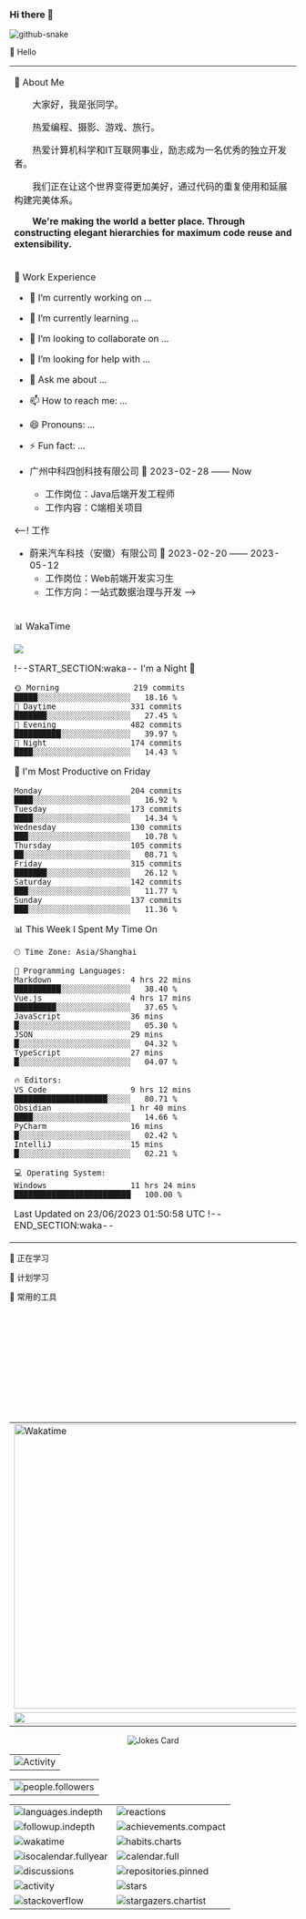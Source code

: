 ### Hi there 👋

  <!-- Snake Code Contribution Map 贪吃蛇代码贡献图 -->

<picture>
  <source media="(prefers-color-scheme: dark)" srcset="https://cdn.jsdelivr.net/gh/sun0225SUN/sun0225SUN/profile-snake-contrib/github-contribution-grid-snake-dark.svg" />
  <source media="(prefers-color-scheme: light)" srcset="https://cdn.jsdelivr.net/gh/sun0225SUN/sun0225SUN/profile-snake-contrib/github-contribution-grid-snake.svg" />
  <img alt="github-snake" src="https://cdn.jsdelivr.net/gh/sun0225SUN/sun0225SUN/profile-snake-contrib/github-contribution-grid-snake-dark.svg" />
</picture>

</div>


🙋 Hello

<table>
<tr><td>

<!-- About me 关于我 -->

🤺 About Me


<p>&emsp;&emsp;大家好，我是张同学。</p>
<p>&emsp;&emsp;热爱编程、摄影、游戏、旅行。</p>
<p>&emsp;&emsp;热爱计算机科学和IT互联网事业，励志成为一名优秀的独立开发者。</p>
<p>&emsp;&emsp;我们正在让这个世界变得更加美好，通过代码的重复使用和延展构建完美体系。</p>
<p><strong>&emsp;&emsp;We're making the world a better place. Through constructing elegant hierarchies for maximum code reuse and extensibility.</strong></p>

</td></tr>

<tr>
<td>

<!-- Work Experience 工作经历 -->
🏢 Work Experience

- 🔭 I’m currently working on ...
- 🌱 I’m currently learning ...
- 👯 I’m looking to collaborate on ...
- 🤔 I’m looking for help with ...
- 💬 Ask me about ...
- 📫 How to reach me: ...
- 😄 Pronouns: ...
- ⚡ Fun fact: ...

- 广州中科四创科技有限公司  📌 2023-02-28 —— Now
  - 工作岗位：Java后端开发工程师
  - 工作内容：C端相关项目

<--! 工作
- 蔚来汽车科技（安徽）有限公司  📌 2023-02-20 —— 2023-05-12
  - 工作岗位：Web前端开发实习生
  - 工作方向：一站式数据治理与开发
-->

</td>
</tr>

<tr><td>

📊 WakaTime

<picture>
  <source
    srcset="https://github-readme-stats.vercel.app/api/wakatime?username=sun0225SUN&layout=compact&text_color=f0f6fc&bg_color=00000000&hide_border=true&hide_title=true"
    media="(prefers-color-scheme: dark)"
  />
  <source
    srcset="https://github-readme-stats.vercel.app/api/wakatime?username=sun0225SUN&layout=compact&text_color=1f2328&bg_color=00000000&hide_border=true&hide_title=true"
    media="(prefers-color-scheme: light), (prefers-color-scheme: no-preference)"
  />
  <img src="https://github-readme-stats.vercel.app/api/wakatime?username=sun0225SUN&layout=compact&text_color=f0f6fc&bg_color=00000000&hide_border=true&hide_title=true" />
</picture>

!--START_SECTION:waka--
I'm a Night 🦉 

    🌞 Morning                219 commits         █████░░░░░░░░░░░░░░░░░░░░   18.16 % 
    🌆 Daytime                331 commits         ███████░░░░░░░░░░░░░░░░░░   27.45 % 
    🌃 Evening                482 commits         ██████████░░░░░░░░░░░░░░░   39.97 % 
    🌙 Night                  174 commits         ████░░░░░░░░░░░░░░░░░░░░░   14.43 % 

📅 I'm Most Productive on Friday 

    Monday                   204 commits         ████░░░░░░░░░░░░░░░░░░░░░   16.92 % 
    Tuesday                  173 commits         ████░░░░░░░░░░░░░░░░░░░░░   14.34 % 
    Wednesday                130 commits         ███░░░░░░░░░░░░░░░░░░░░░░   10.78 % 
    Thursday                 105 commits         ██░░░░░░░░░░░░░░░░░░░░░░░   08.71 % 
    Friday                   315 commits         ███████░░░░░░░░░░░░░░░░░░   26.12 % 
    Saturday                 142 commits         ███░░░░░░░░░░░░░░░░░░░░░░   11.77 % 
    Sunday                   137 commits         ███░░░░░░░░░░░░░░░░░░░░░░   11.36 % 

📊 This Week I Spent My Time On 

    🕑︎ Time Zone: Asia/Shanghai
    
    💬 Programming Languages: 
    Markdown                 4 hrs 22 mins       ██████████░░░░░░░░░░░░░░░   38.40 % 
    Vue.js                   4 hrs 17 mins       █████████░░░░░░░░░░░░░░░░   37.65 % 
    JavaScript               36 mins             █░░░░░░░░░░░░░░░░░░░░░░░░   05.30 % 
    JSON                     29 mins             █░░░░░░░░░░░░░░░░░░░░░░░░   04.32 % 
    TypeScript               27 mins             █░░░░░░░░░░░░░░░░░░░░░░░░   04.07 % 
    
    🔥 Editors: 
    VS Code                  9 hrs 12 mins       ████████████████████░░░░░   80.71 % 
    Obsidian                 1 hr 40 mins        ████░░░░░░░░░░░░░░░░░░░░░   14.66 % 
    PyCharm                  16 mins             █░░░░░░░░░░░░░░░░░░░░░░░░   02.42 % 
    IntelliJ                 15 mins             █░░░░░░░░░░░░░░░░░░░░░░░░   02.21 % 
    
    💻 Operating System: 
    Windows                  11 hrs 24 mins      █████████████████████████   100.00 % 

 Last Updated on 23/06/2023 01:50:58 UTC
!--END_SECTION:waka--

</td></tr>
</table>

<!-- ########################################## 分割 ########################################## -->

<!--  skill badge 技能徽章 -->
💪 正在学习












🧠 计划学习













🧰 常用的工具










<!-- programming tool icon 编程工具图标 -->
<br>

<!-- svg -->




 





<br>

<!-- gif -->









<!-- just img 图片 -->
</div>

<!-- profile-3d-contrib 3D贡献图-->

</div>

<!-- ########################################## 分割 ########################################## -->


<div align="center" >

<!-- Github-Stats-Terminal 终端风格信息 -->
<br>

<!-- Quotes 名人名言 -->
<br>

<!-- GitHub 奖杯🏆 -->
<br>

<!-- GitHub 数据统计 -->

<br><br>

<!-- Awesome repo 比较好的仓库-->



<br><br>

<!-- Wakatime Graph-->

<table>
  <tr>
    <td><img src="https://wakatime.com/share/@42d0678c-368b-448b-9a77-5d21c5b55352/d07b5f65-d3e1-4896-897c-1695c560a7dc.svg" width="500" alt="Wakatime"/></td>
    <td><img src="https://wakatime.com/share/@42d0678c-368b-448b-9a77-5d21c5b55352/39a6f115-6058-44ce-95da-c3b2cbc9e831.svg" width="500" alt="Wakatime"/></td>
  </tr>
  <tr>
    <td colspan="2"><a href="https://run.sunguoqi.com"><img width="200%" src="https://cdn.jsdelivr.net/gh/sun0225SUN/running/assets/github_2023.svg" /></a><br></td>
  </tr>
</table>

</div>

<!-- ########################################## 分割 ########################################## -->


<div align="center">

<!-- run 图片 -->


<!-- Joke 笑话 -->

<div><img src="https://readme-jokes.vercel.app/api?hideBorder&bgColor=%23121212" alt="Jokes Card" /></div>

<!-- github-readme-streak-stats 连续提交代码天数记录 -->




<!-- Spotify 音乐 -->
<!-- <img width="150" src="https://cdn.jsdelivr.net/gh/sun0225SUN/sun0225SUN/assets/images/shin_chan.gif" />&emsp;&emsp;&emsp;&emsp;
<img src="https://spotify-github-profile.vercel.app/api/view?uid=31k53kp6hgkbovg72427dya5av44&cover_image=true&theme=default&show_offline=false&background_color=121212" />
  &emsp;&emsp;&emsp;&emsp;<img width="150" src="https://cdn.jsdelivr.net/gh/sun0225SUN/sun0225SUN/assets/images/shin_chan.gif" /> -->

<!-- metrics 基础资料 -->




<!-- My Blog 博客首页 -->




<!-- GitHub Activity Graph GitHub 活动图 -->

<table align="center">
  <tr>
    <td><img src="https://github-readme-activity-graph.vercel.app/graph?username=sun0225SUN&theme=xcode&bg_color=FF000000&hide_border=true" alt="Activity"/></td>
  </tr>
</table>

</div>

<!-- ########################################## 分割 ########################################## -->


<!-- GitHub metrics 信息指标 -->

<div align="center">

<!-- just img 图片 -->


<!-- first form 第一个表格 -->

<table>
  <tr>
    <td><img src="https://cdn.jsdelivr.net/gh/sun0225SUN/sun0225SUN/github-metrics/people.followers.svg" alt="people.followers" /></td>
  </tr>
</table>

<!-- second form 第二个表格 -->

<table>
  <tr>
    <td><img src="https://cdn.jsdelivr.net/gh/sun0225SUN/sun0225SUN/github-metrics/languages.indepth.svg" alt="languages.indepth" /></td>
    <td><img src="https://cdn.jsdelivr.net/gh/sun0225SUN/sun0225SUN/github-metrics/reactions.svg" alt="reactions" /></td>
  </tr>
  <tr>
    <td><img src="https://cdn.jsdelivr.net/gh/sun0225SUN/sun0225SUN/github-metrics/followup.indepth.svg" alt="followup.indepth" /></td>
    <td><img src="https://cdn.jsdelivr.net/gh/sun0225SUN/sun0225SUN/github-metrics/achievements.compact.svg" alt="achievements.compact" /></td>
  </tr>
  <tr>
    <td><img src="https://cdn.jsdelivr.net/gh/sun0225SUN/sun0225SUN/github-metrics/wakatime.svg" alt="wakatime" /></td>
    <td><img src="https://cdn.jsdelivr.net/gh/sun0225SUN/sun0225SUN/github-metrics/habits.charts.svg" alt="habits.charts" /></td>
  </tr>
  <tr>
    <td><img src="https://cdn.jsdelivr.net/gh/sun0225SUN/sun0225SUN/github-metrics/isocalendar.fullyear.svg" alt="isocalendar.fullyear" /></td>
    <td><img src="https://cdn.jsdelivr.net/gh/sun0225SUN/sun0225SUN/github-metrics/calendar.full.svg" alt="calendar.full" /></td>
  </tr>
  <tr>
    <td><img src="https://cdn.jsdelivr.net/gh/sun0225SUN/sun0225SUN/github-metrics/discussions.svg" alt="discussions" /></td>
    <td><img src="https://cdn.jsdelivr.net/gh/sun0225SUN/sun0225SUN/github-metrics/repositories.pinned.svg" alt="repositories.pinned" /></td>
  </tr>
  <tr>
    <td><img src="https://cdn.jsdelivr.net/gh/sun0225SUN/sun0225SUN/github-metrics/activity.svg" alt="activity" /></td>
    <td><img src="https://cdn.jsdelivr.net/gh/sun0225SUN/sun0225SUN/github-metrics/stars.svg" alt="stars" /></td>
  </tr>
  <tr>
    <td><img src="https://cdn.jsdelivr.net/gh/sun0225SUN/sun0225SUN/github-metrics/stackoverflow.svg" alt="stackoverflow" /></td>
    <td><img src="https://cdn.jsdelivr.net/gh/sun0225SUN/sun0225SUN/github-metrics/stargazers.chartist.svg" alt="stargazers.chartist" /></td>
  </tr>
</table>



<!-- just img 图片 -->

</div>


<!--
**Zhang-jia-hang/Zhang-jia-hang** is a ✨ _special_ ✨ repository because its `README.md` (this file) appears on your GitHub profile.

Here are some ideas to get you started:

- 🔭 I’m currently working on ...
- 🌱 I’m currently learning ...
- 👯 I’m looking to collaborate on ...
- 🤔 I’m looking for help with ...
- 💬 Ask me about ...
- 📫 How to reach me: ...
- 😄 Pronouns: ...
- ⚡ Fun fact: ...
-->
